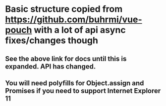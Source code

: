 # Basic structure copied from https://github.com/buhrmi/vue-pouch with a lot of api async fixes/changes though
## See the above link for docs until this is expanded. API has changed.

## You will need polyfills for Object.assign and Promises if you need to support Internet Explorer 11
